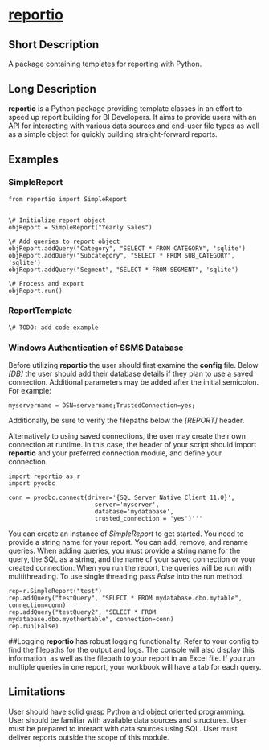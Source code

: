 # [reportio](https://github.com/deschman/reportio)

## Short Description
A package containing templates for reporting with Python.

## Long Description
**reportio** is a Python package providing template classes in an effort to
speed up report building for BI Developers. It aims to provide users with an
API for interacting with various data sources and end-user file types as well
as a simple object for quickly building straight-forward reports.

## Examples
### SimpleReport
    from reportio import SimpleReport


    \# Initialize report object
    objReport = SimpleReport("Yearly Sales")

    \# Add queries to report object
    objReport.addQuery("Category", "SELECT * FROM CATEGORY", 'sqlite')
    objReport.addQuery("Subcategory", "SELECT * FROM SUB_CATEGORY", 'sqlite')
    objReport.addQuery("Segment", "SELECT * FROM SEGMENT", 'sqlite')

    \# Process and export
    objReport.run()

### ReportTemplate
    \# TODO: add code example

### Windows Authentication of SSMS Database
Before utilizing **reportio** the user should first examine the **config**
file. Below *[DB]* the user should add their database details if they plan to
use a saved connection. Additional parameters may be added after the initial
semicolon. For example:

    myservername = DSN=servername;TrustedConnection=yes;

Additionally, be sure to verify the filepaths below the *[REPORT]* header.

Alternatively to using saved connections, the user may create their own
connection at runtime. In this case, the header of your script should import
**reportio** and your preferred connection module, and define your connection.

    import reportio as r
    import pyodbc

    conn = pyodbc.connect(driver='{SQL Server Native Client 11.0}',
                            server='myserver',
                            database='mydatabase',
                            trusted_connection = 'yes')'''

You can create an instance of *SimpleReport* to get started. You need to
provide a string name for your report. You can add, remove, and rename queries.
When adding queries, you must provide a string name for the query, the SQL
as a string, and the name of your saved connection or your created connection.
When you run the report, the queries will be run with multithreading. To use
single threading pass *False* into the run method.

    rep=r.SimpleReport("test")
    rep.addQuery("testQuery", "SELECT * FROM mydatabase.dbo.mytable", connection=conn)
    rep.addQuery("testQuery2", "SELECT * FROM mydatabase.dbo.myothertable", connection=conn)
    rep.run(False)

##Logging
**reportio** has robust logging functionality. Refer to your config to find the
filepaths for the output and logs. The console will also display this
information, as well as the filepath to your report in an Excel file. If you
run multiple queries in one report, your workbook will have a tab for each
query.

## Limitations
User should have solid grasp Python and object oriented programming.
User should be familiar with available data sources and structures.
User must be prepared to interact with data sources using SQL.
User must deliver reports outside the scope of this module.
